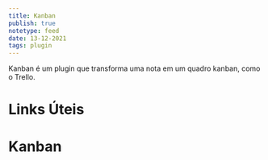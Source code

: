 ```yaml
---
title: Kanban
publish: true
notetype: feed
date: 13-12-2021
tags: plugin
---
```


Kanban é um plugin que transforma uma nota em um quadro kanban, como o Trello.

# Links Úteis

# Kanban